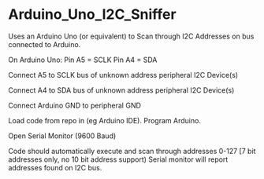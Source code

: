 # Arduino_Uno_I2C_Sniffer
Uses an Arduino Uno (or equivalent) to Scan through I2C Addresses on bus connected to Arduino.

On Arduino Uno:
Pin A5 = SCLK
Pin A4 = SDA


Connect A5 to SCLK bus of unknown address peripheral I2C Device(s)

Connect A4 to SDA bus of unknown address peripheral I2C Device(s)

Connect Arduino GND to peripheral GND


Load code from repo in (eg Arduino IDE).  Program Arduino.

Open Serial Monitor (9600 Baud)

Code should automatically execute and scan through addresses 0-127 [7 bit addresses only, no 10 bit address support) 
Serial monitor will report addresses found on I2C bus.
